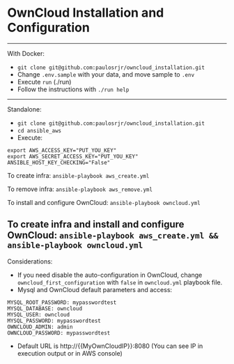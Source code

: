 # OwnCloud Installation and Configuration
----------------------
With Docker:

- `git clone git@github.com:paulosrjr/owncloud_installation.git`
- Change `.env.sample` with your data, and move sample to `.env`
- Execute `run` (./run)
- Follow the instructions with `./run help`

----------------------
Standalone:

- `git clone git@github.com:paulosrjr/owncloud_installation.git`
- `cd ansible_aws`
- Execute:
```
export AWS_ACCESS_KEY="PUT_YOU_KEY"
export AWS_SECRET_ACCESS_KEY="PUT_YOU_KEY"
ANSIBLE_HOST_KEY_CHECKING="False"
```
To create infra:
`ansible-playbook aws_create.yml`

To remove infra:
`ansible-playbook aws_remove.yml`

To install and configure OwnCloud:
`ansible-playbook owncloud.yml`

To create infra and install and configure OwnCloud:
`ansible-playbook aws_create.yml && ansible-playbook owncloud.yml`
----------------------
Considerations:

- If you need disable the auto-configuration in OwnCloud, change `owncloud_first_configuration` with `false` in `owncloud.yml` playbook file.
- Mysql and OwnCloud default parameters and access:
```
MYSQL_ROOT_PASSWORD: mypasswordtest
MYSQL_DATABASE: owncloud
MYSQL_USER: owncloud
MYSQL_PASSWORD: mypasswordtest
OWNCLOUD_ADMIN: admin
OWNCLOUD_PASSWORD: mypasswordtest
```
- Default URL is http://{{MyOwnCloudIP}}:8080  (You can see IP in execution output or in AWS console) 

